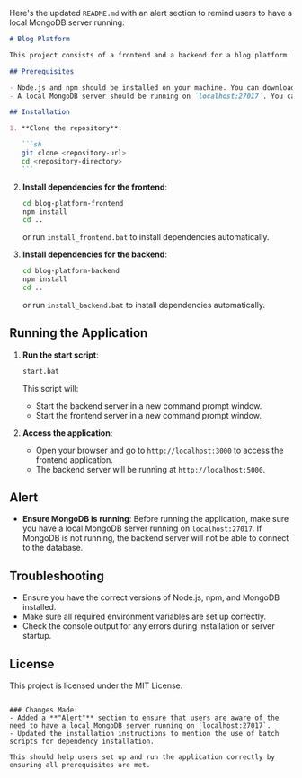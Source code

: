 Here's the updated `README.md` with an alert section to remind users to have a local MongoDB server running:

````markdown
# Blog Platform

This project consists of a frontend and a backend for a blog platform. Follow the steps below to set up and run the application.

## Prerequisites

- Node.js and npm should be installed on your machine. You can download and install them from [Node.js official website](https://nodejs.org/).
- A local MongoDB server should be running on `localhost:27017`. You can download and install MongoDB from [MongoDB official website](https://www.mongodb.com/try/download/community).

## Installation

1. **Clone the repository**:

   ```sh
   git clone <repository-url>
   cd <repository-directory>
   ```
````

2. **Install dependencies for the frontend**:

   ```sh
   cd blog-platform-frontend
   npm install
   cd ..
   ```

   or run `install_frontend.bat` to install dependencies automatically.

3. **Install dependencies for the backend**:

   ```sh
   cd blog-platform-backend
   npm install
   cd ..
   ```

   or run `install_backend.bat` to install dependencies automatically.

## Running the Application

1. **Run the start script**:

   ```sh
   start.bat
   ```

   This script will:

   - Start the backend server in a new command prompt window.
   - Start the frontend server in a new command prompt window.

2. **Access the application**:
   - Open your browser and go to `http://localhost:3000` to access the frontend application.
   - The backend server will be running at `http://localhost:5000`.

## Alert

- **Ensure MongoDB is running**: Before running the application, make sure you have a local MongoDB server running on `localhost:27017`. If MongoDB is not running, the backend server will not be able to connect to the database.

## Troubleshooting

- Ensure you have the correct versions of Node.js, npm, and MongoDB installed.
- Make sure all required environment variables are set up correctly.
- Check the console output for any errors during installation or server startup.

## License

This project is licensed under the MIT License.

```

### Changes Made:
- Added a **"Alert"** section to ensure that users are aware of the need to have a local MongoDB server running on `localhost:27017`.
- Updated the installation instructions to mention the use of batch scripts for dependency installation.

This should help users set up and run the application correctly by ensuring all prerequisites are met.
```
